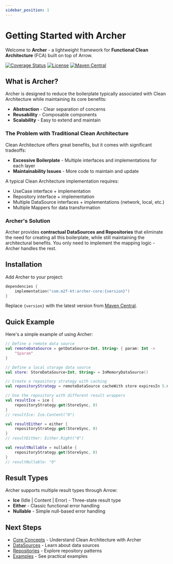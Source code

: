 ```yaml
---
sidebar_position: 1
---
```


# Getting Started with Archer

Welcome to **Archer** - a lightweight framework for **Functional Clean Architecture** (FCA) built on top of Arrow.

[![Coverage Status](https://coveralls.io/repos/github/m2f-kt/Archer/badge.svg?branch=main)](https://coveralls.io/github/m2f-kt/Archer?branch=main)
[![License](https://img.shields.io/badge/License-Apache_2.0-blue.svg)](https://opensource.org/licenses/Apache-2.0)
[![Maven Central](https://img.shields.io/maven-central/v/com.m2f-kt/archer-core?color=4caf50&label=latest%20release)](https://central.sonatype.com/artifact/com.m2f-kt/archer-core)

## What is Archer?

Archer is designed to reduce the boilerplate typically associated with Clean Architecture while maintaining its core benefits:

- **Abstraction** - Clear separation of concerns
- **Reusability** - Composable components
- **Scalability** - Easy to extend and maintain

### The Problem with Traditional Clean Architecture

Clean Architecture offers great benefits, but it comes with significant tradeoffs:

- **Excessive Boilerplate** - Multiple interfaces and implementations for each layer
- **Maintainability Issues** - More code to maintain and update

A typical Clean Architecture implementation requires:
- UseCase interface + implementation
- Repository interface + implementation
- Multiple DataSource interfaces + implementations (network, local, etc.)
- Multiple Mappers for data transformation

### Archer's Solution

Archer provides **contractual DataSources and Repositories** that eliminate the need for creating all this boilerplate, while still maintaining the architectural benefits. You only need to implement the mapping logic - Archer handles the rest.

## Installation

Add Archer to your project:

```kotlin title="build.gradle.kts"
dependencies {
    implementation("com.m2f-kt:archer-core:{version}")
}
```

Replace `{version}` with the latest version from [Maven Central](https://central.sonatype.com/artifact/com.m2f-kt/archer-core).

## Quick Example

Here's a simple example of using Archer:

```kotlin
// Define a remote data source
val remoteDataSource = getDataSource<Int, String> { param: Int ->
    "$param"
}

// Define a local storage data source
val store: StoreDataSource<Int, String> = InMemoryDataSource()

// Create a repository strategy with caching
val repositoryStrategy = remoteDataSource cacheWith store expiresIn 5.minutes

// Use the repository with different result wrappers
val resultIce = ice {
    repositoryStrategy.get(StoreSync, 0)
}
// resultIce: Ice.Content("0")

val resultEither = either {
    repositoryStrategy.get(StoreSync, 0)
}
// resultEither: Either.Right("0")

val resultNullable = nullable {
    repositoryStrategy.get(StoreSync, 0)
}
// resultNullable: "0"
```

## Result Types

Archer supports multiple result types through Arrow:

- **Ice** (Idle | Content | Error) - Three-state result type
- **Either** - Classic functional error handling
- **Nullable** - Simple null-based error handling

## Next Steps

- [Core Concepts](/docs/core-concepts/clean-architecture) - Understand Clean Architecture with Archer
- [DataSources](/docs/usage/datasources) - Learn about data sources
- [Repositories](/docs/usage/repositories) - Explore repository patterns
- [Examples](/docs/examples/basic-usage) - See practical examples
